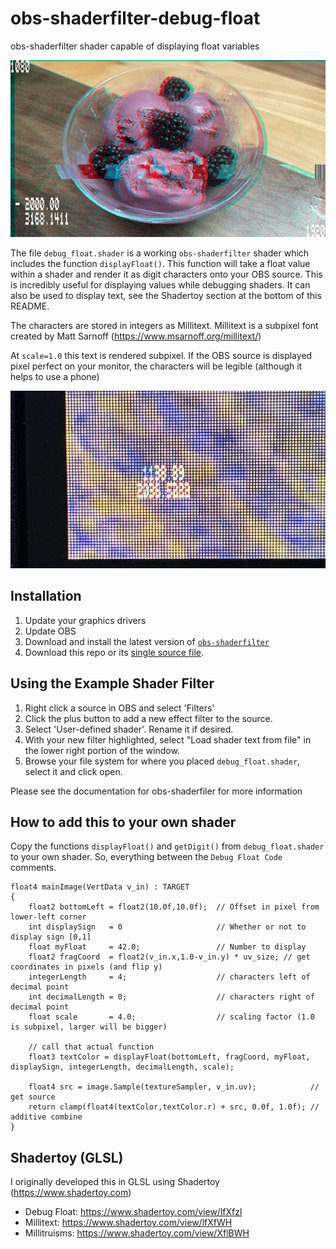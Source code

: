# obs-shaderfilter-debug-float
obs-shaderfilter shader capable of displaying float variables

![alt text](https://github.com/Lokno/obs-shaderfilter-debug-float/blob/main/media/screenshot.png "Screenshot of black raspberry ice cream post-processed with a glitch shader and debug float shader")

The file `debug_float.shader` is a working `obs-shaderfilter` shader which includes the function `displayFloat()`.
This function will take a float value within a shader and render it as digit characters onto your OBS source.
This is incredibly useful for displaying values while debugging shaders. 
It can also be used to display text, see the Shadertoy section at the bottom of this README.

The  characters are stored in integers as Millitext. Millitext is a subpixel font created by Matt Sarnoff (https://www.msarnoff.org/millitext/)

At `scale=1.0` this text is rendered subpixel. If the OBS source is displayed pixel perfect on your monitor, the characters will be legible (although it helps to use a phone)

![alt text](https://github.com/Lokno/obs-shaderfilter-debug-float/blob/main/media/subpixel.png "Close-up screenshot of a monitor demostrating how millitext looks when displayed using subpixels")

## Installation 

1. Update your graphics drivers
2. Update OBS
3. Download and install the latest version of [`obs-shaderfilter`](https://github.com/exeldro/obs-shaderfilter/releases/)
4. Download this repo or its [single source file](https://raw.githubusercontent.com/Lokno/obs-shaderfilter-debug-float/refs/heads/main/debug_float.shader).

## Using the Example Shader Filter

1. Right click a source in OBS and select 'Filters'
2. Click the plus button to add a new effect filter to the source.
3. Select 'User-defined shader'. Rename it if desired.
4. With your new filter highlighted, select "Load shader text from file" in the lower right portion of the window.
5. Browse your file system for where you placed `debug_float.shader`, select it and click open.

Please see the documentation for obs-shaderfiler for more information

## How to add this to your own shader

Copy the functions `displayFloat()` and `getDigit()` from `debug_float.shader` to your own shader. 
So, everything between the `Debug Float Code` comments.

```
float4 mainImage(VertData v_in) : TARGET
{
    float2 bottomLeft = float2(10.0f,10.0f);  // Offset in pixel from lower-left corner
    int displaySign   = 0                     // Whether or not to display sign [0,1]
    float myFloat     = 42.0;                 // Number to display
    float2 fragCoord  = float2(v_in.x,1.0-v_in.y) * uv_size; // get coordinates in pixels (and flip y)
    integerLength     = 4;                    // characters left of decimal point
    int decimalLength = 0;                    // characters right of decimal point
    float scale       = 4.0;                  // scaling factor (1.0 is subpixel, larger will be bigger)

    // call that actual function
    float3 textColor = displayFloat(bottomLeft, fragCoord, myFloat, displaySign, integerLength, decimalLength, scale);

    float4 src = image.Sample(textureSampler, v_in.uv);            // get source
    return clamp(float4(textColor,textColor.r) + src, 0.0f, 1.0f); // additive combine
}
```

## Shadertoy (GLSL)

I originally developed this in GLSL using Shadertoy (https://www.shadertoy.com)

- Debug Float: https://www.shadertoy.com/view/lfXfzl
- Millitext: https://www.shadertoy.com/view/lfXfWH
- Millitruisms: https://www.shadertoy.com/view/XflBWH
